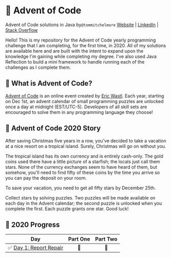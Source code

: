 
# 🎄 Advent of Code
Advent of Code solutions in Java by`@tommitchelmore` [Website](https://tommitchelmore.com) | [LinkedIn](https://www.linkedin.com/in/tommitchelmore/) | [Stack Overflow](https://stackoverflow.com/users/8671742/tom-mitchelmore)

Hello!  This is my repository for the Advent of Code yearly programming challenge that I am completing, for the first time, in 2020.  All of my solutions are available here and are built with the intent to expand upon the knowledge I'm gaining while completing my degree.  I've also used Java Reflection to build a mini framework to handle running each of the challenges as I complete them.

## 🎅 What is Advent of Code?
[Advent of Code](http://adventofcode.com) is an online event created by [Eric Wastl](https://twitter.com/ericwastl). Each year, starting on Dec 1st, an advent calendar of small programming puzzles are unlocked once a day at midnight (EST/UTC-5). Developers of all skill sets are encouraged to solve them in any programming language they choose!

## 📖 Advent of Code 2020 Story
After saving Christmas five years in a row, you've decided to take a vacation at a nice resort on a tropical island. Surely, Christmas will go on without you.

The tropical island has its own currency and is entirely cash-only. The gold coins used there have a little picture of a starfish; the locals just call them stars. None of the currency exchanges seem to have heard of them, but somehow, you'll need to find fifty of these coins by the time you arrive so you can pay the deposit on your room.

To save your vacation, you need to get all fifty stars by December 25th.

Collect stars by solving puzzles. Two puzzles will be made available on each day in the Advent calendar; the second puzzle is unlocked when you complete the first. Each puzzle grants one star. Good luck!

## 🌟 2020 Progress

| Day  | Part One | Part Two | 
|---|:---:|:---:|
| ✅ [Day 1: Report Repair](https://github.com/tommitchelmore/adventofcode/blob/main/src/com/tommitchelmore/adventofcode/year2020/days/Day1.java)| 🌟 | 🌟 |

